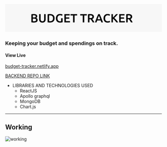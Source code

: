 ![title](./readme_assets/title.svg)

### Keeping your budget and spendings on track.

#### View Live

[budget-tracker.netlify.app](https://tarun-budget-tracker.netlify.app/)

[BACKEND REPO LINK](https://github.com/tarun-soni/budget-tracker-backend)

- LIBRARIES AND TECHNOLOGIES USED
  - ReactJS
  - Apollo graphql
  - MongoDB
  - Chart.js

---

## Working

![working](./readme_assets/readmeGIF.gif)
